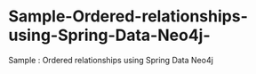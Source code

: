 # Sample-Ordered-relationships-using-Spring-Data-Neo4j-
Sample : Ordered relationships using Spring Data Neo4j 
